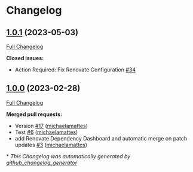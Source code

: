 # Changelog

## [1.0.1](https://github.com/telekom-mms/terraform-azurerm-container/tree/1.0.1) (2023-05-03)

[Full Changelog](https://github.com/telekom-mms/terraform-azurerm-container/compare/1.0.0...1.0.1)

**Closed issues:**

- Action Required: Fix Renovate Configuration [\#34](https://github.com/telekom-mms/terraform-azurerm-container/issues/34)

## [1.0.0](https://github.com/telekom-mms/terraform-azurerm-container/tree/1.0.0) (2023-02-28)

[Full Changelog](https://github.com/telekom-mms/terraform-azurerm-container/compare/84d737c3af7f58cd1db5fc76f3752ead69af7866...1.0.0)

**Merged pull requests:**

- Version [\#17](https://github.com/telekom-mms/terraform-azurerm-container/pull/17) ([michaelamattes](https://github.com/michaelamattes))
- Test [\#6](https://github.com/telekom-mms/terraform-azurerm-container/pull/6) ([michaelamattes](https://github.com/michaelamattes))
- add Renovate Dependency Dashboard and automatic merge on patch updates [\#3](https://github.com/telekom-mms/terraform-azurerm-container/pull/3) ([michaelamattes](https://github.com/michaelamattes))



\* *This Changelog was automatically generated by [github_changelog_generator](https://github.com/github-changelog-generator/github-changelog-generator)*
